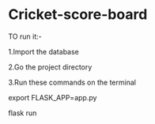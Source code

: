 # Cricket-score-board
TO run it:-

1.Import the database 

2.Go the project directory

3.Run these commands on the terminal

  export FLASK_APP=app.py
  
  flask run
